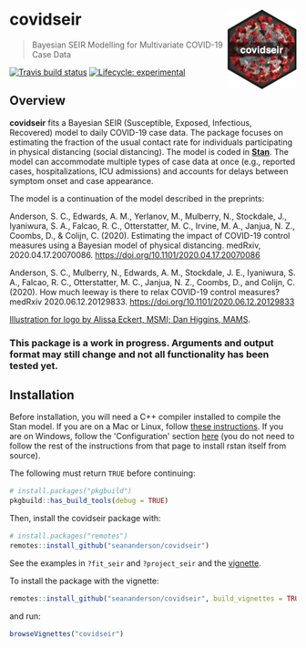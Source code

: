 # covidseir <img src='man/figures/covidseir-logo.png' align="right" height="139" />

> Bayesian SEIR Modelling for Multivariate COVID-19 Case Data

<!-- badges: start -->
[![Travis build status](https://travis-ci.org/seananderson/covidseir.svg?branch=master)](https://travis-ci.org/seananderson/covidseir)
[![Lifecycle: experimental](https://img.shields.io/badge/lifecycle-experimental-orange.svg)](https://www.tidyverse.org/lifecycle/#experimental)
<!-- badges: end -->

## Overview

**covidseir** fits a Bayesian SEIR (Susceptible, Exposed, Infectious, Recovered)
model to daily COVID-19 case data. The package focuses on estimating the
fraction of the usual contact rate for individuals participating in physical
distancing (social distancing). The model is coded in
[**Stan**](https://mc-stan.org/). The model can accommodate multiple types of
case data at once (e.g., reported cases, hospitalizations, ICU admissions) and
accounts for delays between symptom onset and case appearance.

The model is a continuation of the model described in the preprints:

Anderson, S. C., Edwards, A. M., Yerlanov, M., Mulberry, N., Stockdale, J., Iyaniwura, S. A., Falcao, R. C., Otterstatter, M. C., Irvine, M. A., Janjua, N. Z., Coombs, D., & Colijn, C. (2020). Estimating the impact of COVID-19 control measures using a Bayesian model of physical distancing. medRxiv, 2020.04.17.20070086. https://doi.org/10.1101/2020.04.17.20070086

Anderson, S. C., Mulberry, N., Edwards, A. M., Stockdale, J. E., Iyaniwura, S. A., Falcao, R. C., Otterstatter, M. C., Janjua, N. Z., Coombs, D., and Colijn, C. (2020). How much leeway is there to relax COVID-19 control measures? medRxiv 2020.06.12.20129833. https://doi.org/10.1101/2020.06.12.20129833

[Illustration for logo by Alissa Eckert, MSMI; Dan Higgins, MAMS](https://phil.cdc.gov/Details.aspx?pid=23311).

### This package is a work in progress. Arguments and output format may still change and not all functionality has been tested yet. ###

## Installation

Before installation, you will need a C++ compiler installed to compile the Stan model. If you are on a Mac or Linux, follow [these instructions](https://github.com/stan-dev/rstan/wiki/RStan-Getting-Started). If you are on Windows, follow the 'Configuration' section [here](https://github.com/stan-dev/rstan/wiki/Installing-RStan-from-source-on-Windows) (you do not need to follow the rest of the instructions from that page to install rstan itself from source).

The following must return `TRUE` before continuing:

```r
# install.packages("pkgbuild")
pkgbuild::has_build_tools(debug = TRUE)
```

Then, install the covidseir package with:

```r
# install.packages("remotes")
remotes::install_github("seananderson/covidseir")
```

See the examples in `?fit_seir` and `?project_seir` and the [vignette](docs/articles/fitting-case-data.html).

To install the package with the vignette:

```r
remotes::install_github("seananderson/covidseir", build_vignettes = TRUE)
```

and run:

```r
browseVignettes("covidseir")
```
